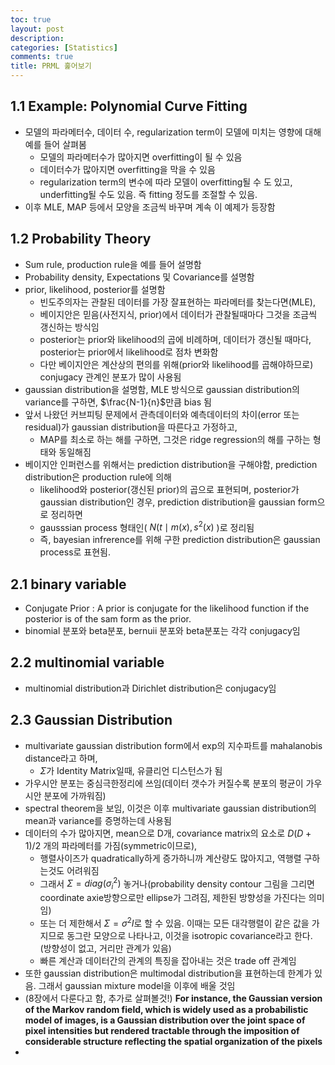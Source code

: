 ```yaml
---
toc: true
layout: post
description: 
categories: [Statistics]
comments: true
title: PRML 훑어보기
---
```


## 1.1 Example: Polynomial Curve Fitting
- 모델의 파라메터수, 데이터 수, regularization term이 모델에 미치는 영향에 대해 예를 들어 살펴봄
  - 모델의 파라메터수가 많아지면 overfitting이 될 수 있음
  - 데이터수가 많아지면 overfitting을 막을 수 있음
  - regularization term의 변수에 따라 모델이 overfitting될 수 도 있고, underfitting될 수도 있음. 즉 fitting 정도를 조절할 수 있음.  
- 이후 MLE, MAP 등에서 모양을 조금씩 바꾸며 계속 이 예제가 등장함

## 1.2 Probability Theory
- Sum rule, production rule을 예를 들어 설명함
- Probability density, Expectations 및 Covariance를 설명함
- prior, likelihood, posterior를 설명함
  - 빈도주의자는 관찰된 데이터를 가장 잘표현하는 파라메터를 찾는다면(MLE), 
  - 베이지안은 믿음(사전지식, prior)에서 데이터가 관찰될때마다 그것을 조금씩 갱신하는 방식임
  - posterior는 prior와 likelihood의 곱에 비례하며, 데이터가 갱신될 때마다, posterior는 prior에서 likelihood로 점차 변화함
  - 다만 베이지안은 계산상의 편의를 위해(prior와 likelihood를 곱해야하므로) conjugacy 관계인 분포가 많이 사용됨
- gaussian distribution을 설명함, MLE 방식으로 gaussian distribution의 variance를 구하면, $\frac{N-1}{n}$만큼 bias 됨
- 앞서 나왔던 커브피팅 문제에서 관측데이터와 예측데이터의 차이(error 또는 residual)가 gaussian distribution을 따른다고 가정하고,
  - MAP를 최소로 하는 해를 구하면, 그것은 ridge regression의 해를 구하는 형태와 동일해짐
- 베이지안 인퍼런스를 위해서는 prediction distribution을 구해야함, prediction distribution은 production rule에 의해 
  - likelihood와 posterior(갱신된 prior)의 곱으로 표현되며, posterior가 gaussian distribution인 경우, prediction distribution을 gaussian form으로 정리하면 
  - gausssian process 형태인( $N(t \mid m(x), s^2(x)$ )로 정리됨
  - 즉, bayesian infrerence를 위해 구한 prediction distribution은 gaussian process로 표현됨.

## 2.1 binary variable
- Conjugate Prior : A prior is conjugate for the likelihood function if the posterior is of the sam form as the prior.
- binomial 분포와 beta분포, bernuii 분포와 beta분포는 각각 conjugacy임

## 2.2 multinomial variable
- multinomial distribution과 Dirichlet distribution은 conjugacy임

## 2.3 Gaussian Distribution
- multivariate gaussian distribution form에서 exp의 지수파트를 mahalanobis distance라고 하며, 
  - $\Sigma$가 Identity Matrix일때, 유클리언 디스턴스가 됨
- 가우시안 분포는 중심극한정리에 쓰임(데이터 갯수가 커질수록 분포의 평균이 가우시안 분포에 가까워짐)
- spectral theorem을 보임, 이것은 이후 multivariate gaussian distribution의 mean과 variance를 증명하는데 사용됨
- 데이터의 수가 많아지면, mean으로 D개, covariance matrix의 요소로 $D(D+1)/2$ 개의 파라메터를 가짐(symmetric이므로),  
  - 행렬사이즈가 quadratically하게 증가하니까 계산량도 많아지고, 역행렬 구하는것도 어려워짐
  - 그래서 $\Sigma = diag(\sigma_i^2)$ 놓거나(probability density contour 그림을 그리면 coordinate axie방향으로만 ellipse가 그려짐, 제한된 방향성을 가진다는 의미임) 
  - 또는 더 제한해서 $\Sigma = \sigma^2I$로 할 수 있음. 이때는 모든 대각행렬이 같은 값을 가지므로 동그란 모양으로 나타나고, 이것을 isotropic covariance라고 한다. (방향성이 없고, 거리만 관계가 있음)
  - 빠른 계산과 데이터간의 관계의 특징을 잡아내는 것은 trade off 관계임
- 또한 gaussian distribution은 multimodal distribution을 표현하는데 한계가 있음. 그래서 gaussian mixture model을 이후에 배울 것임
- (8장에서 다룬다고 함, 추가로 살펴볼것!) **For instance, the Gaussian version of the Markov random field, which is widely used as a probabilistic model of images, is a Gaussian distribution over the joint space of pixel intensities but rendered tractable through the imposition of considerable structure reflecting the spatial organization of the pixels**
- 
